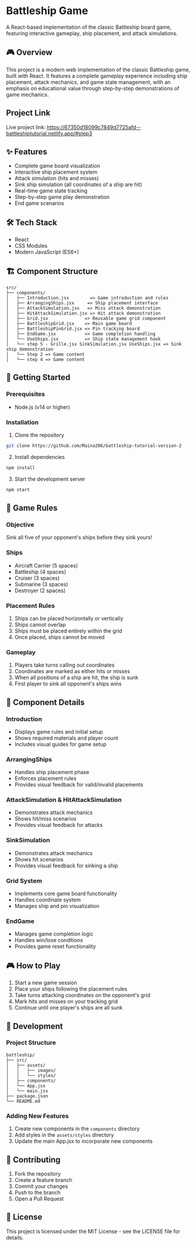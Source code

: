 # Battleship Game

A React-based implementation of the classic Battleship board game, featuring interactive gameplay, ship placement, and attack simulations.

## 🎮 Overview

This project is a modern web implementation of the classic Battleship game, built with React. It features a complete gameplay experience including ship placement, attack mechanics, and game state management, with an emphasis on educational value through step-by-step demonstrations of game mechanics.

## Project Link

Live project link: https://67350d18099c7849d7725afd--battleshiptutorial.netlify.app/#step3

## ✨ Features

- Complete game board visualization
- Interactive ship placement system
- Attack simulation (hits and misses)
- Sink ship simulation (all coordinates of a ship are hit)
- Real-time game state tracking
- Step-by-step game play demonstration
- End game scenarios

## 🛠️ Tech Stack

- React
- CSS Modules
- Modern JavaScript (ES6+)

## 🏗️ Component Structure

```
src/
├── components/
│   ├── Introduction.jsx        => Game introduction and rules
│   ├── ArrangingShips.jsx     => Ship placement interface
│   ├── AttackSimulation.jsx   => Miss attack demonstration
│   ├── HitAttackSimulation.jsx => Hit attack demonstration
│   ├── Grid.jsx              => Reusable game grid component
│   ├── BattleshipGrid.jsx    => Main game board
│   ├── BattleshipPinGrid.jsx => Pin tracking board
│   ├── EndGame.jsx           => Game completion handling
│   └── UseShips.jsx          => Ship state management hook
│   └── step 5 - Grille.jsx SinkSimulation.jsx UseShips.jsx => Sink ship demonstration
│   └── Step 2 => Game content
│   └── step 4 => Game content
```

## 🚀 Getting Started

### Prerequisites

- Node.js (v14 or higher)

### Installation

1. Clone the repository

```bash
git clone https://github.com/Maina206/battleship-tutorial-version-2
```

2. Install dependencies

```bash
npm install
```

3. Start the development server

```bash
npm start
```

## 🎯 Game Rules

### Objective

Sink all five of your opponent's ships before they sink yours!

### Ships

- Aircraft Carrier (5 spaces)
- Battleship (4 spaces)
- Cruiser (3 spaces)
- Submarine (3 spaces)
- Destroyer (2 spaces)

### Placement Rules

1. Ships can be placed horizontally or vertically
2. Ships cannot overlap
3. Ships must be placed entirely within the grid
4. Once placed, ships cannot be moved

### Gameplay

1. Players take turns calling out coordinates
2. Coordinates are marked as either hits or misses
3. When all positions of a ship are hit, the ship is sunk
4. First player to sink all opponent's ships wins

## 🎨 Component Details

### Introduction

- Displays game rules and initial setup
- Shows required materials and player count
- Includes visual guides for game setup

### ArrangingShips

- Handles ship placement phase
- Enforces placement rules
- Provides visual feedback for valid/invalid placements

### AttackSimulation & HitAttackSimulation

- Demonstrates attack mechanics
- Shows hit/miss scenarios
- Provides visual feedback for attacks

### SinkSimulation

- Demonstrates attack mechanics
- Shows hit scenarios
- Provides visual feedback for sinking a ship

### Grid System

- Implements core game board functionality
- Handles coordinate system
- Manages ship and pin visualization

### EndGame

- Manages game completion logic
- Handles win/lose conditions
- Provides game reset functionality

## 🎮 How to Play

1. Start a new game session
2. Place your ships following the placement rules
3. Take turns attacking coordinates on the opponent's grid
4. Mark hits and misses on your tracking grid
5. Continue until one player's ships are all sunk

## 🔧 Development

### Project Structure

```
battleship/
├── src/
│   ├── assets/
│   │   ├── images/
│   │   └── styles/
│   ├── components/
│   └── App.jsx
│   └── main.jsx
├── package.json
└── README.md
```

### Adding New Features

1. Create new components in the `components` directory
2. Add styles in the `assets/styles` directory
3. Update the main App.jsx to incorporate new components

## 🤝 Contributing

1. Fork the repository
2. Create a feature branch
3. Commit your changes
4. Push to the branch
5. Open a Pull Request

## 📝 License

This project is licensed under the MIT License - see the LICENSE file for details.
